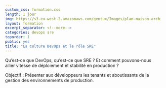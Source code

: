 ```yaml
---
custom_css: formation.css
length: 1 jour
img: https://s3.eu-west-2.amazonaws.com/gentux/Images/plan-maison-architecte-small.jpeg
layout: formation
excerpt_separator: <!--more-->
categories: devops sre
toporder: 1
public: yes
title: "La culture DevOps et le rôle SRE"
---
```


Qu’est-ce que DevOps, qu’est-ce que SRE ? Et comment pouvons-nous allier vitesse de déploiement et stabilité en production ?

Objectif : Présenter aux développeurs les tenants et aboutissants de la gestion des environnements de production.

<!--more-->

